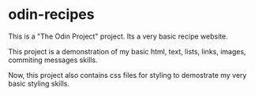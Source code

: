 # odin-recipes
This is a "The Odin Project" project. Its a very basic recipe website.

This project is a demonstration of my basic html, text, lists, links, images, commiting messages skills.

Now, this project also contains css files for styling to demostrate my very basic styling skills.